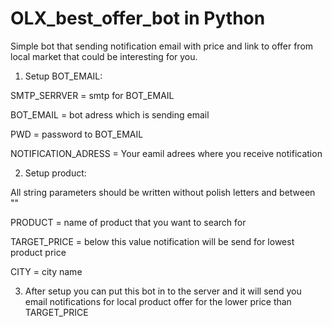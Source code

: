 # OLX_best_offer_bot in Python
Simple bot that sending notification email with price and link to offer from local market that could be interesting for you.

1. Setup BOT_EMAIL:

SMTP_SERRVER = smtp for BOT_EMAIL

BOT_EMAIL = bot adress which is sending email

PWD = password to BOT_EMAIL

NOTIFICATION_ADRESS = Your eamil adrees where you receive notification

2. Setup product:

All string parameters should be written without polish letters and between ""

PRODUCT = name of product that you want to search for

TARGET_PRICE = below this value notification will be send for lowest product price

CITY = city name

3. After setup you can put this bot in to the server and it will send you email notifications for local product offer for the lower price than TARGET_PRICE
